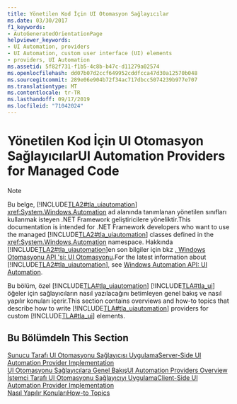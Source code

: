 ```yaml
---
title: Yönetilen Kod İçin UI Otomasyon Sağlayıcılar
ms.date: 03/30/2017
f1_keywords:
- AutoGeneratedOrientationPage
helpviewer_keywords:
- UI Automation, providers
- UI Automation, custom user interface (UI) elements
- providers, UI Automation
ms.assetid: 5f82f731-f1b5-4c8b-b47c-d11279a02574
ms.openlocfilehash: dd07b07d2ccf649952cddfcca47d30a12570b048
ms.sourcegitcommit: 289e06e904b72f34ac717dbcc5074239b977e707
ms.translationtype: MT
ms.contentlocale: tr-TR
ms.lasthandoff: 09/17/2019
ms.locfileid: "71042024"
---
```

# <a name="ui-automation-providers-for-managed-code"></a><span data-ttu-id="fca0e-102">Yönetilen Kod İçin UI Otomasyon Sağlayıcılar</span><span class="sxs-lookup"><span data-stu-id="fca0e-102">UI Automation Providers for Managed Code</span></span>
> [!NOTE]
> <span data-ttu-id="fca0e-103">Bu belge, [!INCLUDE[TLA2#tla_uiautomation](../../../includes/tla2sharptla-uiautomation-md.md)] <xref:System.Windows.Automation> ad alanında tanımlanan yönetilen sınıfları kullanmak isteyen .NET Framework geliştiricilere yöneliktir.</span><span class="sxs-lookup"><span data-stu-id="fca0e-103">This documentation is intended for .NET Framework developers who want to use the managed [!INCLUDE[TLA2#tla_uiautomation](../../../includes/tla2sharptla-uiautomation-md.md)] classes defined in the <xref:System.Windows.Automation> namespace.</span></span> <span data-ttu-id="fca0e-104">Hakkında [!INCLUDE[TLA2#tla_uiautomation](../../../includes/tla2sharptla-uiautomation-md.md)]en son bilgiler için bkz [. Windows Otomasyonu API 'si: UI Otomasyonu](https://go.microsoft.com/fwlink/?LinkID=156746).</span><span class="sxs-lookup"><span data-stu-id="fca0e-104">For the latest information about [!INCLUDE[TLA2#tla_uiautomation](../../../includes/tla2sharptla-uiautomation-md.md)], see [Windows Automation API: UI Automation](https://go.microsoft.com/fwlink/?LinkID=156746).</span></span>  
  
 <span data-ttu-id="fca0e-105">Bu bölüm, özel [!INCLUDE[TLA#tla_uiautomation](../../../includes/tlasharptla-uiautomation-md.md)] [!INCLUDE[TLA#tla_ui](../../../includes/tlasharptla-ui-md.md)] öğeler için sağlayıcıların nasıl yazılacağını betimleyen genel bakış ve nasıl yapılır konuları içerir.</span><span class="sxs-lookup"><span data-stu-id="fca0e-105">This section contains overviews and how-to topics that describe how to write [!INCLUDE[TLA#tla_uiautomation](../../../includes/tlasharptla-uiautomation-md.md)] providers for custom [!INCLUDE[TLA#tla_ui](../../../includes/tlasharptla-ui-md.md)] elements.</span></span>  
  
## <a name="in-this-section"></a><span data-ttu-id="fca0e-106">Bu Bölümde</span><span class="sxs-lookup"><span data-stu-id="fca0e-106">In This Section</span></span>  
 [<span data-ttu-id="fca0e-107">Sunucu Tarafı UI Otomasyonu Sağlayıcısı Uygulama</span><span class="sxs-lookup"><span data-stu-id="fca0e-107">Server-Side UI Automation Provider Implementation</span></span>](server-side-ui-automation-provider-implementation.md)  
 [<span data-ttu-id="fca0e-108">UI Otomasyonu Sağlayıcılara Genel Bakış</span><span class="sxs-lookup"><span data-stu-id="fca0e-108">UI Automation Providers Overview</span></span>](ui-automation-providers-overview.md)  
 [<span data-ttu-id="fca0e-109">İstemci Tarafı UI Otomasyonu Sağlayıcıyı Uygulama</span><span class="sxs-lookup"><span data-stu-id="fca0e-109">Client-Side UI Automation Provider Implementation</span></span>](client-side-ui-automation-provider-implementation.md)  
 [<span data-ttu-id="fca0e-110">Nasıl Yapılır Konuları</span><span class="sxs-lookup"><span data-stu-id="fca0e-110">How-to Topics</span></span>](ui-automation-providers-for-managed-code-how-to-topics.md)
